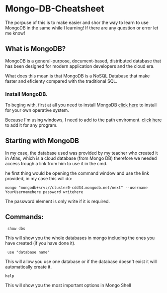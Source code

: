 # Mongo-DB-Cheatsheet

The porpuse of this is to make easier and shor the way to learn to use MongoDB in the same while I learning!
If there are any question or error let me know! 

## What is MongoDB?

MongoDB is a general-purpose, document-based, distributed database that has been designed for modern application developers and the cloud era.

What does this mean is that MongoDB is a NoSQL Database that make faster and eficienty compared with the traditional SQL.

### Install MongoDB.

To beging with, first at all you need to install MongoDB [click here](https://www.mongodb.com/download-center/community) to install for your own operative system.

Because I'm using windows, I need to add to the path enviroment. [click here](https://www.architectryan.com/2018/03/17/add-to-the-path-on-windows-10/) to add it for any program.

## Starting with MongoDB

In my case, the database used was provided by my teacher who created it in Atlas, which is a cloud database (from Mongo DB) therefore we needed access trough a link from him to use it in the cmd.

he first thing would be opening the command window and use the link provided, in my case this will do:
```mongodb
mongo "mongodb+srv://cluster0-cdd34.mongodb.net/next" --username YourUsernamehere password writehere
```
The password element is only write if it is required.

## Commands:
```mongodb
 show dbs
```
This will show you the whole databases in mongo including the ones you have created (if you have done it).

```mongodb
 use "database name"
```
This will allow you use one database or if the database doesn't exist it will automatically create it.
```mongodb
help 
```
This will show you the most important options in Mongo Shell
```mongodb
 
```
```mongodb
 
```
```mongodb
 
```
```mongodb
 
```
```mongodb
 
```
```mongodb
 
```
```mongodb
 
```
```mongodb
 
```
```mongodb
 
```
```mongodb
 
```
```mongodb
 
```
```mongodb
 
```
```mongodb
 
```
```mongodb
 
```
```mongodb
 
```
```mongodb
 
```
```mongodb
 
```
```mongodb
 
```
```mongodb
 
```
```mongodb
 
```
```mongodb
 
```
```mongodb
 
```
```mongodb
 
```
```mongodb
 
```
```mongodb
 
```
```mongodb
 
```
```mongodb
 
```
```mongodb
 
```
```mongodb
 
```
```mongodb
 
```
